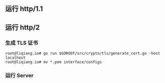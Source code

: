 ## 运行 http/1.1

## 运行 http/2

### 生成 TLS 证书

```
root@liqiang.io# go run $GOROOT/src/crypto/tls/generate_cert.go -host localhost
root@liqiang.io# mv *.pem interface/configs
```

### 运行 Server

```

```
